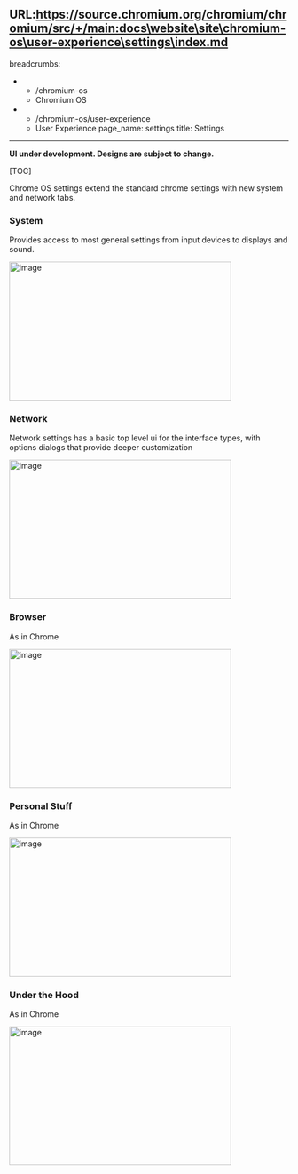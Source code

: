 URL:https://source.chromium.org/chromium/chromium/src/+/main:docs\website\site\chromium-os\user-experience\settings\index.md
---
breadcrumbs:
- - /chromium-os
  - Chromium OS
- - /chromium-os/user-experience
  - User Experience
page_name: settings
title: Settings
---

**UI under development. Designs are subject to change.**

[TOC]

Chrome OS settings extend the standard chrome settings with new system and
network tabs.

### System

Provides access to most general settings from input devices to displays and
sound.

[<img alt="image" src="/chromium-os/user-experience/settings/1-General.png"
height=250 width=400>](/chromium-os/user-experience/settings/1-General.png)

### Network

Network settings has a basic top level ui for the interface types, with options
dialogs that provide deeper customization

[<img alt="image" src="/chromium-os/user-experience/settings/2-Internet.png"
height=250 width=400>](/chromium-os/user-experience/settings/2-Internet.png)

### Browser

As in Chrome

[<img alt="image" src="/chromium-os/user-experience/settings/3-Browser.png"
height=250 width=400>](/chromium-os/user-experience/settings/3-Browser.png)

### Personal Stuff

As in Chrome

[<img alt="image"
src="/chromium-os/user-experience/settings/4-PersonalStuff.png" height=250
width=400>](/chromium-os/user-experience/settings/4-PersonalStuff.png)

### Under the Hood

As in Chrome

[<img alt="image" src="/chromium-os/user-experience/settings/5-UnderTheHood.png"
height=250 width=400>](/chromium-os/user-experience/settings/5-UnderTheHood.png)
